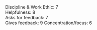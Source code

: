 Discipline & Work Ethic:    7	
Helpfulness:                8		
Asks for feedback:			7		
Gives feedback:				9
Concentration/focus:        6